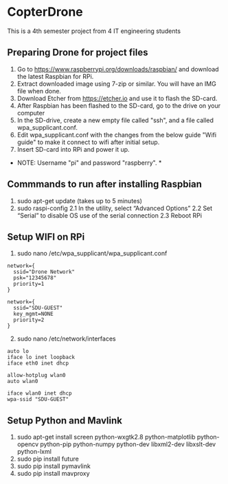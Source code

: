 # CopterDrone
This is a 4th semester project from 4 IT engineering students

## Preparing Drone for project files
1. Go to https://www.raspberrypi.org/downloads/raspbian/ and download the latest Raspbian for RPi.
2. Extract downloaded image using 7-zip or similar. You will have an IMG file when done.
3. Download Etcher from https://etcher.io and use it to flash the SD-card.
4. After Raspbian has been flashed to the SD-card, go to the drive on your computer
5. In the SD-drive, create a new empty file called "ssh", and a file called wpa_supplicant.conf.
6. Edit wpa_supplicant.conf with the changes from the below guide "Wifi guide" to make it connect to wifi after initial setup.
7. Insert SD-card into RPi and power it up.

* NOTE: Username "pi" and password "raspberry". *

## Commmands to run after installing Raspbian
1. sudo apt-get update (takes up to 5 minutes)
2. sudo raspi-config
  2.1 In the utility, select “Advanced Options”
  2.2 Set “Serial” to disable OS use of the serial connection
  2.3 Reboot RPi

## Setup WIFI on RPi
1. sudo nano /etc/wpa_supplicant/wpa_supplicant.conf
```
network={
  ssid="Drone Network"
  psk="12345678"
  priority=1
}

network={
  ssid="SDU-GUEST"
  key_mgmt=NONE
  priority=2
}
```
2. sudo nano /etc/network/interfaces
```
auto lo
iface lo inet loopback
iface eth0 inet dhcp

allow-hotplug wlan0
auto wlan0

iface wlan0 inet dhcp
wpa-ssid "SDU-GUEST"
```

## Setup Python and Mavlink
1. sudo apt-get install screen python-wxgtk2.8 python-matplotlib python-opencv python-pip python-numpy python-dev libxml2-dev libxslt-dev python-lxml
2. sudo pip install future
3. sudo pip install pymavlink
4. sudo pip install mavproxy
